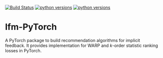 [![Build Status](https://travis-ci.com/datagovsg/ifm-pytorch.svg?token=QdYT7V5eiyXqAzGySBss&branch=dev)](https://travis-ci.com/datagovsg/ifm-pytorch)
[![python versions](https://img.shields.io/badge/python-2.7-blue.svg)](https://github.com/datagovsg/ifm-pytorch)
[![python versions](https://img.shields.io/badge/python-3.5-blue.svg)](https://github.com/datagovsg/ifm-pytorch)

# Ifm-PyTorch
A PyTorch package to build recommendation algorithms for implicit feedback. It provides implementation for WARP and *k*-order statistic ranking losses in PyTorch.
